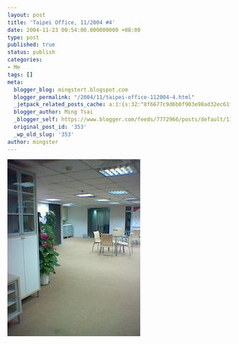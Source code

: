 ```yaml
---
layout: post
title: 'Taipei Office, 11/2004 #4'
date: 2004-11-23 00:54:00.000000000 +08:00
type: post
published: true
status: publish
categories:
- Me
tags: []
meta:
  blogger_blog: mingstert.blogspot.com
  blogger_permalink: "/2004/11/taipei-office-112004-4.html"
  _jetpack_related_posts_cache: a:1:{s:32:"8f6677c9d6b0f903e98ad32ec61f8deb";a:2:{s:7:"expires";i:1456152025;s:7:"payload";a:3:{i:0;a:1:{s:2:"id";i:36;}i:1;a:1:{s:2:"id";i:534;}i:2;a:1:{s:2:"id";i:268;}}}}
  blogger_author: Ming Tsai
  _blogger_self: https://www.blogger.com/feeds/7772966/posts/default/113794890205028794
  original_post_id: '353'
  _wp_old_slug: '353'
author: mingster
---
```

<p><a href="/img//image_00030.jpg"><img style="clear:all;float:left;cursor:hand;margin:0 10px 10px 0;" alt="" src="/img/image_00030.jpg" border="0" /></a> <br /></p>
